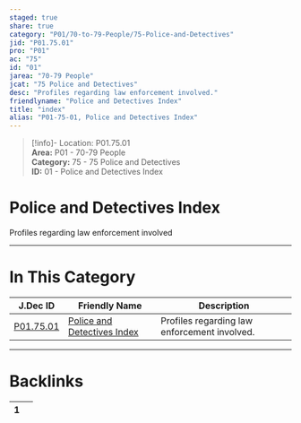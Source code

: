 ```yaml
---  
staged: true  
share: true  
category: "P01/70-to-79-People/75-Police-and-Detectives"  
jid: "P01.75.01"  
pro: "P01"  
ac: "75"  
id: "01"  
jarea: "70-79 People"  
jcat: "75 Police and Detectives"  
desc: "Profiles regarding law enforcement involved."  
friendlyname: "Police and Detectives Index"  
title: "index"  
alias: "P01-75-01, Police and Detectives Index"  
---  
```

>[!info]- Location: P01.75.01  
>**Area:** P01 - 70-79 People  
>**Category:** 75 - 75 Police and Detectives  
>**ID:** 01 - Police and Detectives Index  
  
# Police and Detectives Index  
  
Profiles regarding law enforcement involved  
   
  
  
---  
# In This Category  
  
| J.Dec ID                                                                            | Friendly Name                                                                                         | Description                                  |  
| ----------------------------------------------------------------------------------- | ----------------------------------------------------------------------------------------------------- | -------------------------------------------- |  
| [P01.75.01](index.md#) | [Police and Detectives Index](index.md#) | Profiles regarding law enforcement involved. |  
  
  
---  
# Backlinks  
<div><table class="dataview table-view-table"><thead class="table-view-thead"><tr class="table-view-tr-header"><th class="table-view-th"><span></span><span class="dataview small-text">1</span></th><th class="table-view-th"><span></span></th></tr></thead><tbody class="table-view-tbody"></tbody></table></div>